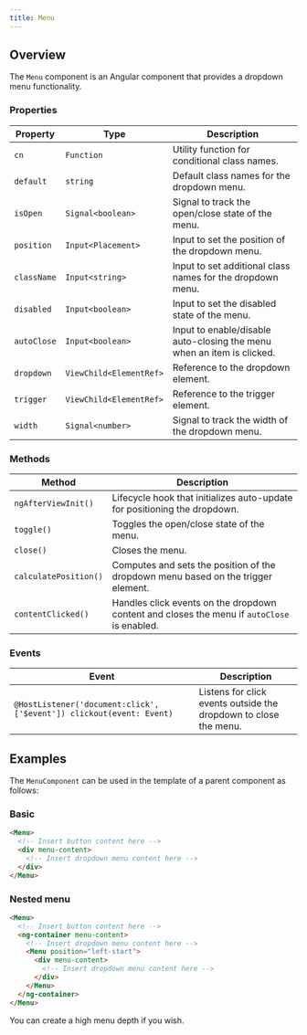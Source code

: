 ```yaml
---
title: Menu
---
```


## Overview

The `Menu` component is an Angular component that provides a dropdown menu functionality.

### Properties

| Property     | Type                | Description                                                                 |
|--------------|---------------------|-----------------------------------------------------------------------------|
| `cn`         | `Function`          | Utility function for conditional class names.                               |
| `default`    | `string`            | Default class names for the dropdown menu.                                  |
| `isOpen`     | `Signal<boolean>`   | Signal to track the open/close state of the menu.                           |
| `position`   | `Input<Placement>`  | Input to set the position of the dropdown menu.                             |
| `className`  | `Input<string>`     | Input to set additional class names for the dropdown menu.                  |
| `disabled`   | `Input<boolean>`    | Input to set the disabled state of the menu.                                |
| `autoClose`  | `Input<boolean>`    | Input to enable/disable auto-closing the menu when an item is clicked.      |
| `dropdown`   | `ViewChild<ElementRef>` | Reference to the dropdown element.                                      |
| `trigger`    | `ViewChild<ElementRef>` | Reference to the trigger element.                                       |
| `width`      | `Signal<number>`    | Signal to track the width of the dropdown menu.                             |

### Methods

| Method              | Description                                                                 |
|---------------------|-----------------------------------------------------------------------------|
| `ngAfterViewInit()` | Lifecycle hook that initializes auto-update for positioning the dropdown.   |
| `toggle()`          | Toggles the open/close state of the menu.                                   |
| `close()`           | Closes the menu.                                                            |
| `calculatePosition()` | Computes and sets the position of the dropdown menu based on the trigger element. |
| `contentClicked()`  | Handles click events on the dropdown content and closes the menu if `autoClose` is enabled. |

### Events

| Event       | Description                                                                 |
|-------------|-----------------------------------------------------------------------------|
| `@HostListener('document:click', ['$event']) clickout(event: Event)` | Listens for click events outside the dropdown to close the menu. |


## Examples

The `MenuComponent` can be used in the template of a parent component as follows:

### Basic
```html
<Menu>
  <!-- Insert button content here -->
  <div menu-content>
    <!-- Insert dropdown menu content here -->
  </div>
</Menu>
```

### Nested menu

```html
<Menu>
  <!-- Insert button content here -->
  <ng-container menu-content>
    <!-- Insert dropdown menu content here -->
    <Menu position="left-start">
      <div menu-content>
        <!-- Insert dropdown menu content here -->
      </div>
    </Menu>
  </ng-container>
</Menu>
```

You can create a high menu depth if you wish.